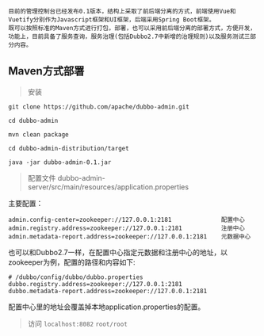```text
目前的管理控制台已经发布0.1版本，结构上采取了前后端分离的方式，前端使用Vue和Vuetify分别作为Javascript框架和UI框架，后端采用Spring Boot框架。
既可以按照标准的Maven方式进行打包，部署，也可以采用前后端分离的部署方式，方便开发，功能上，目前具备了服务查询，服务治理(包括Dubbo2.7中新增的治理规则)以及服务测试三部分内容。
```

Maven方式部署
--
> 安装
```
git clone https://github.com/apache/dubbo-admin.git

cd dubbo-admin

mvn clean package

cd dubbo-admin-distribution/target

java -jar dubbo-admin-0.1.jar
```

> 配置文件 dubbo-admin-server/src/main/resources/application.properties

主要配置：
```properties
admin.config-center=zookeeper://127.0.0.1:2181              配置中心
admin.registry.address=zookeeper://127.0.0.1:2181           注册中心
admin.metadata-report.address=zookeeper://127.0.0.1:2181    元数据中心
```

也可以和Dubbo2.7一样，在配置中心指定元数据和注册中心的地址，以zookeeper为例，配置的路径和内容如下:
```properties
# /dubbo/config/dubbo/dubbo.properties
dubbo.registry.address=zookeeper://127.0.0.1:2181
dubbo.metadata-report.address=zookeeper://127.0.0.1:2181
```
配置中心里的地址会覆盖掉本地application.properties的配置。

> 访问
`localhost:8082`
`root/root`

